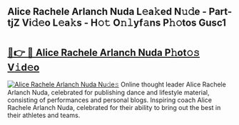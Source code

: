 ## Alice Rachele Arlanch Nuda L𝚎a𝚔ed N𝚞𝚍e - Part-tjZ Vi𝚍𝚎o L𝚎a𝚔s - H𝚘𝚝 O𝚗𝚕yf𝚊ns P𝚑𝚘tos Gusc1

# <h2><a href="http://kf1bctu.oniu.top/?m=Alice+Rachele+Arlanch+Nuda">🔗👉 🔴 Alice Rachele Arlanch Nuda P𝚑ot𝚘𝚜 V𝚒d𝚎o</a></h2>

[![Alice Rachele Arlanch Nuda Nu𝚍e𝚜](https://i.imgur.com/0qMVB7G.gif)](http://kf1bctu.oniu.top/?m=Alice+Rachele+Arlanch+Nuda)
Online thought leader Alice Rachele Arlanch Nuda, celebrated for publishing dance and lifestyle material, consisting of performances and personal blogs. Inspiring coach Alice Rachele Arlanch Nuda, celebrated for their ability to bring out the best in their athletes and teams.  
